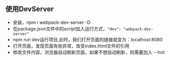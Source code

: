 ## 使用DevServer
+ 安装，npm i webpack-dev-server -D
+ 在package.json文件中的script加入运行方式，`"dev": "webpack-dev-server"`
+ npm run dev运行项目,此时，我们打开页面的链接就变为：localhost:8080
+ 打开页面，发现页面有些异常，改变index.html文件的引用
+ 修改文件内容，浏览器自动刷新页面，如果不想自动刷新，则需要加入 --hot
